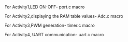 For Activity1,LED ON-OFF- port.c macro

For Activity2,displaying the RAM table values- Adc.c macro

For Activity3,PWM generation- timer.c macro

For Activity4, UART communication- uart.c macro
